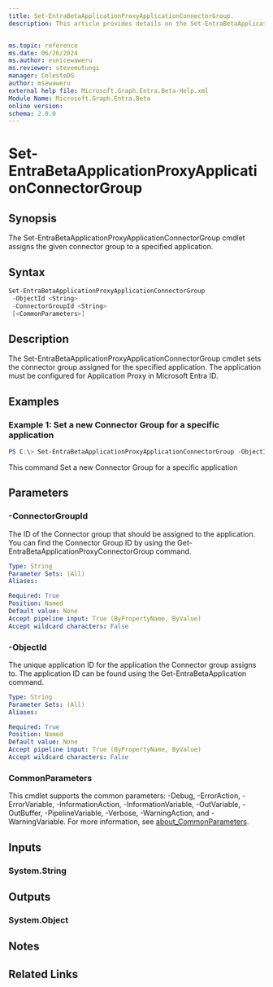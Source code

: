 ```yaml
---
title: Set-EntraBetaApplicationProxyApplicationConnectorGroup.
description: This article provides details on the Set-EntraBetaApplicationProxyApplicationConnectorGroup command.


ms.topic: reference
ms.date: 06/26/2024
ms.author: eunicewaweru
ms.reviewer: stevemutungi
manager: CelesteDG
author: msewaweru
external help file: Microsoft.Graph.Entra.Beta-Help.xml
Module Name: Microsoft.Graph.Entra.Beta
online version:
schema: 2.0.0
---
```


# Set-EntraBetaApplicationProxyApplicationConnectorGroup

## Synopsis
The Set-EntraBetaApplicationProxyApplicationConnectorGroup cmdlet assigns the given connector group to a specified application.

## Syntax

```powershell
Set-EntraBetaApplicationProxyApplicationConnectorGroup 
 -ObjectId <String> 
 -ConnectorGroupId <String>
 [<CommonParameters>]
```

## Description
The Set-EntraBetaApplicationProxyApplicationConnectorGroup cmdlet sets the connector group assigned for the specified application.
The application must be configured for Application Proxy in Microsoft Entra ID.

## Examples

### Example 1: Set a new Connector Group for a specific application
```powershell
PS C:\> Set-EntraBetaApplicationProxyApplicationConnectorGroup -ObjectId 59462d3c-a1bc-40a0-9bed-be799357ebce -ConnectorGroupId a39b9095-8dc8-4d3a-86c3-e7b5c3f0fb84
```

This command Set a new Connector Group for a specific application

## Parameters

### -ConnectorGroupId
The ID of the Connector group that should be assigned to the application.
You can find the Connector Group ID by using the Get-EntraBetaApplicationProxyConnectorGroup command.

```yaml
Type: String
Parameter Sets: (All)
Aliases:

Required: True
Position: Named
Default value: None
Accept pipeline input: True (ByPropertyName, ByValue)
Accept wildcard characters: False
```

### -ObjectId
The unique application ID for the application the Connector group assigns to.
The application ID can be found using the Get-EntraBetaApplication command.

```yaml
Type: String
Parameter Sets: (All)
Aliases:

Required: True
Position: Named
Default value: None
Accept pipeline input: True (ByPropertyName, ByValue)
Accept wildcard characters: False
```

### CommonParameters
This cmdlet supports the common parameters: -Debug, -ErrorAction, -ErrorVariable, -InformationAction, -InformationVariable, -OutVariable, -OutBuffer, -PipelineVariable, -Verbose, -WarningAction, and -WarningVariable. For more information, see [about_CommonParameters](https://go.microsoft.com/fwlink/?LinkID=113216).

## Inputs

### System.String
## Outputs

### System.Object
## Notes

## Related Links
